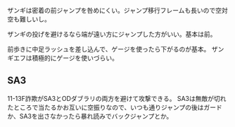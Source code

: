 ザンギは密着の前ジャンプを咎めにくい。ジャンプ移行フレームも長いので空対空も難しいし。

ザンギの投げを避けるなら端が遠い方にジャンプした方がいい。基本は前。

前歩きに中足ラッシュを差し込んで、ゲージを使ったら下がるのが基本。
ザンギエフは積極的にゲージを使いづらい。

## SA3

11-13F詐欺がSA3とODダブラリの両方を避けて攻撃できる。
SA3は無敵が切れたところで当たるかお互いに空振りなので、いつも通りジャンプの後はガードか、SA3を出さなかったら暴れ読みでバックジャンプとか。
